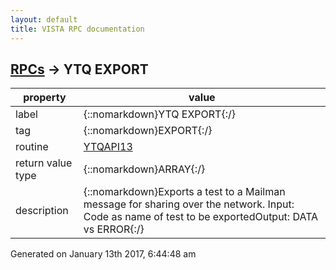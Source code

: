 ```yaml
---
layout: default
title: VISTA RPC documentation
---
```




## [RPCs](TableOfContent.md) &#8594; YTQ EXPORT 

 property | value 
--- | --- 
 label | {::nomarkdown}YTQ EXPORT{:/}
 tag | {::nomarkdown}EXPORT{:/}
 routine | [YTQAPI13](http://code.osehra.org/dox/Routine_YTQAPI13_source.html)
 return value type | {::nomarkdown}ARRAY{:/}
 description | {::nomarkdown}Exports a test to a Mailman message for sharing over the network. Input: Code as name of test to be exportedOutput: DATA vs ERROR{:/}




 Generated on January 13th 2017, 6:44:48 am